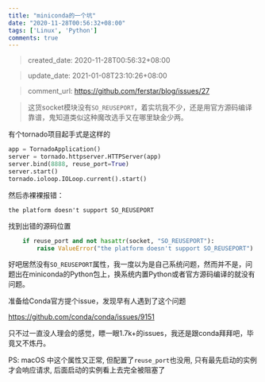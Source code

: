 ```yaml
---
title: "miniconda的一个坑"
date: "2020-11-28T00:56:32+08:00"
tags: ['Linux', 'Python']
comments: true
---
```


> created_date: 2020-11-28T00:56:32+08:00

> update_date: 2021-01-08T23:10:26+08:00

> comment_url: https://github.com/ferstar/blog/issues/27

> 这货socket模块没有`SO_REUSEPORT`，着实坑我不少，还是用官方源码编译靠谱，鬼知道类似这种魔改选手又在哪里缺金少两。

有个tornado项目起手式是这样的

```python
app = TornadoApplication()
server = tornado.httpserver.HTTPServer(app)
server.bind(8888, reuse_port=True)
server.start()
tornado.ioloop.IOLoop.current().start()
```

然后赤裸裸报错：
```
the platform doesn't support SO_REUSEPORT
```

找到出错的源码位置

```python
    if reuse_port and not hasattr(socket, "SO_REUSEPORT"):
        raise ValueError("the platform doesn't support SO_REUSEPORT")
```

好吧居然没有`SO_REUSEPORT`属性，我一度以为是自己系统问题，然而并不是，问题出在miniconda的Python包上，换系统内置Python或者官方源码编译的就没有问题。

准备给Conda官方提个issue，发现早有人遇到了这个问题

https://github.com/conda/conda/issues/9151

只不过一直没人理会的感觉，瞟一眼1.7k+的issues，我还是跟conda拜拜吧，毕竟又不炼丹。

PS: macOS 中这个属性又正常, 但配置了`reuse_port`也没用, 只有最先启动的实例才会响应请求, 后面启动的实例看上去完全被阻塞了